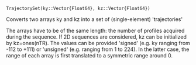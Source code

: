 ```
TrajectorySet(ky::Vector{Float64}, kz::Vector{Float64})
```

Converts two arrays ky and kz into a set of (single-element) 'trajectories'

The arrays have to be of the same length: the number of profiles acquired during the sequence. If 2D sequences are considered, kz  can be initialized by kz=ones(nTR). The values can be provided 'signed' (e.g. ky ranging from -112 to +111) or 'unsigned'  (e.g. ranging from 1 to 224). In the latter case, the range of each array is first translated to a symmetric range around 0.
